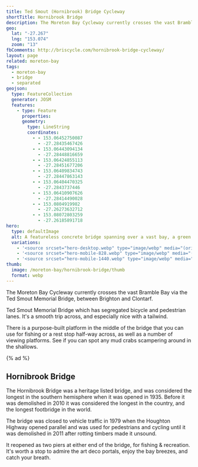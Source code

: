```yaml
---
title: Ted Smout (Hornibrook) Bridge Cycleway
shortTitle: Hornibrook Bridge
description: The Moreton Bay Cycleway currently crosses the vast Bramble Bay via the Hornibrook Bridge, between Brighton and Clontarf.
geo:
  lat: "-27.267"
  lng: "153.074"
  zoom: "13"
fbComments: http://briscycle.com/hornibrook-bridge-cycleway/
layout: page
related: moreton-bay
tags:
  - moreton-bay
  - bridge
  - separated
geojson:
  type: FeatureCollection
  generator: JOSM
  features:
    - type: Feature
      properties: 
      geometry:
        type: LineString
        coordinates:
          - - 153.06452750087
            - -27.28435467426
          - - 153.06443094134
            - -27.28448816659
          - - 153.06424855113
            - -27.28451677206
          - - 153.06409834743
            - -27.28447863143
          - - 153.06404470325
            - -27.2843737446
          - - 153.06410907626
            - -27.28414490028
          - - 153.0804919982
            - -27.26273632712
          - - 153.08072803259
            - -27.26185891718
hero:
  type: defaultImage
  alt: A featureless concrete bridge spanning over a vast bay, a green painted bike lane disappearing into the distance
  variations:
    - '<source srcset="hero-desktop.webp" type="image/webp" media="(orientation: landscape)" width="3353" height="897" />'
    - '<source srcset="hero-mobile-828.webp" type="image/webp" media="(max-width: 414px)" width=400 height=300 />'
    - '<source srcset="hero-mobile-1440.webp" type="image/webp" media="(min-width: 415px)" width=400 height=300 />'
thumb:
  image: /moreton-bay/hornibrook-bridge/thumb
  format: webp
---
```


The Moreton Bay Cycleway currently crosses the vast Bramble Bay via the Ted Smout Memorial Bridge, between Brighton and Clontarf.

Ted Smout Memorial Bridge which has segregated bicycle and pedestrian lanes. It's a smooth trip across, and especially nice with a tailwind.

There is a purpose-built platform in the middle of the bridge that you can use for fishing or a rest stop half-way across, as well as a number of viewing platforms. See if you can spot any mud crabs scampering around in the shallows.

{% ad %}

## Hornibrook Bridge

The Hornibrook Bridge was a heritage listed bridge, and was considered the longest in the southern hemisphere when it was opened in 1935. Before it was demolished in 2010 it was considered the longest in the country, and the longest footbridge in the world.

The bridge was closed to vehicle traffic in 1979 when the Houghton Highway opened parallel and was used for pedestrians and cycling until it was demolished in 2011 after rotting timbers made it unsound.

It reopened as two piers at either end of the bridge, for fishing & recreation. It's worth a stop to admire the art deco portals, enjoy the bay breezes, and catch your breath.
